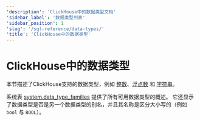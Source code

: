 ```yaml
---
'description': 'ClickHouse中的数据类型文档'
'sidebar_label': '数据类型列表'
'sidebar_position': 1
'slug': '/sql-reference/data-types/'
'title': 'ClickHouse中的数据类型'
---
```



# ClickHouse中的数据类型

本节描述了ClickHouse支持的数据类型，例如 [整数](int-uint.md)、[浮点数](float.md) 和 [字符串](string.md)。

系统表 [system.data_type_families](/operations/system-tables/data_type_families) 提供了所有可用数据类型的概述。
它还显示了数据类型是否是另一个数据类型的别名，并且其名称是区分大小写的（例如 `bool` 与 `BOOL`）。
